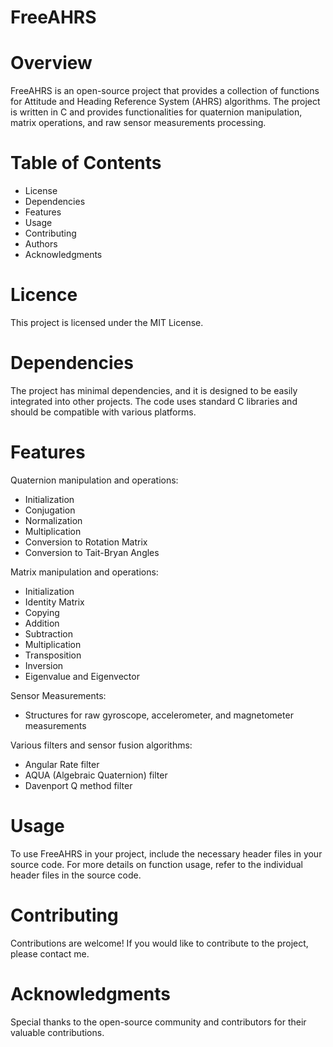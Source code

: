 # FreeAHRS

# Overview
FreeAHRS is an open-source project that provides a collection of functions for Attitude and Heading Reference System (AHRS) algorithms. The project is written in C and provides functionalities for quaternion manipulation, matrix operations, and raw sensor measurements processing.

# Table of Contents
- License
- Dependencies
- Features
- Usage
- Contributing
- Authors
- Acknowledgments

# Licence
This project is licensed under the MIT License.

# Dependencies
The project has minimal dependencies, and it is designed to be easily integrated into other projects. The code uses standard C libraries and should be compatible with various platforms.

# Features

Quaternion manipulation and operations:
- Initialization
- Conjugation
- Normalization
- Multiplication
- Conversion to Rotation Matrix
- Conversion to Tait-Bryan Angles

Matrix manipulation and operations:
- Initialization
- Identity Matrix
- Copying
- Addition
- Subtraction
- Multiplication
- Transposition
- Inversion
- Eigenvalue and Eigenvector

Sensor Measurements:
- Structures for raw gyroscope, accelerometer, and magnetometer measurements

Various filters and sensor fusion algorithms:
- Angular Rate filter
- AQUA (Algebraic Quaternion) filter
- Davenport Q method filter

# Usage
To use FreeAHRS in your project, include the necessary header files in your source code. For more details on function usage, refer to the individual header files in the source code.

# Contributing
Contributions are welcome! If you would like to contribute to the project, please contact me.

# Acknowledgments
Special thanks to the open-source community and contributors for their valuable contributions.
